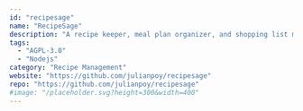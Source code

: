 ```yaml
---
id: "recipesage"
name: "RecipeSage"
description: "A recipe keeper, meal plan organizer, and shopping list manager that can import recipes directly from any URL."
tags:
  - "AGPL-3.0"
  - "Nodejs"
category: "Recipe Management"
website: "https://github.com/julianpoy/recipesage"
repo: "https://github.com/julianpoy/recipesage"
#image: "/placeholder.svg?height=300&width=400"
---
```


